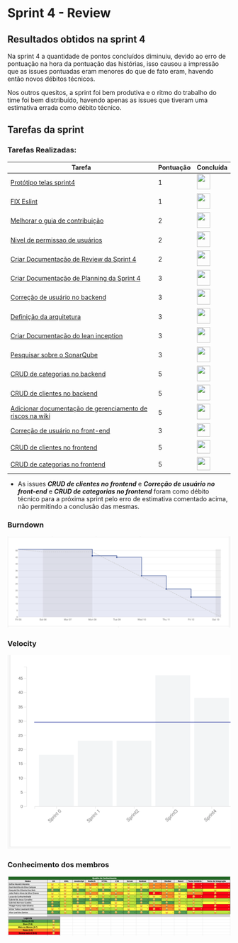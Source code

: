 # Sprint 4 - Review 

## Resultados obtidos na sprint 4

Na sprint 4 a quantidade de pontos concluídos diminuiu, devido ao erro de pontuação na hora da pontuação das histórias, isso causou a impressão que as issues pontuadas eram menores do que de fato eram, havendo então novos débitos técnicos. 

Nos outros quesitos, a sprint foi bem produtiva e o ritmo do trabalho do time foi bem distribuído, havendo apenas as issues que tiveram uma estimativa errada como débito técnico.

## Tarefas da sprint

### Tarefas Realizadas:

|Tarefa|Pontuação|Concluída|
|--|--|--|
[Protótipo telas sprint4 ](https://github.com/fga-eps-mds/2020-2-SiGeD/issues/68)|1|<image src="https://i.pinimg.com/originals/21/3d/c0/213dc0ed0a2e69d1978c75bfbcff903a.png" width=30 height=35>|
|[FIX Eslint](https://github.com/fga-eps-mds/2020-2-SiGeD/issues/71)|1|<image src="https://i.pinimg.com/originals/21/3d/c0/213dc0ed0a2e69d1978c75bfbcff903a.png" width=30 height=35>|
[Melhorar o guia de contribuição](https://github.com/fga-eps-mds/2020-2-SiGeD/issues/68)|2|<image src="https://i.pinimg.com/originals/21/3d/c0/213dc0ed0a2e69d1978c75bfbcff903a.png" width=30 height=35>|
[Nivel de permissao de usuários](https://github.com/fga-eps-mds/2020-2-SiGeD/issues/58)|2|<image src="https://i.pinimg.com/originals/21/3d/c0/213dc0ed0a2e69d1978c75bfbcff903a.png" width=30 height=35>|
[Criar Documentação de Review da Sprint 4](https://github.com/fga-eps-mds/2020-2-SiGeD/issues/67)|2|<image src="https://i.pinimg.com/originals/21/3d/c0/213dc0ed0a2e69d1978c75bfbcff903a.png" width=30 height=35>|
[Criar Documentação de Planning da Sprint 4](https://github.com/fga-eps-mds/2020-2-SiGeD/issues/66)|3|<image src="https://i.pinimg.com/originals/21/3d/c0/213dc0ed0a2e69d1978c75bfbcff903a.png" width=30 height=35>|
[Correção de usuário no backend](https://github.com/fga-eps-mds/2020-2-SiGeD/issues/60)|3|<image src="https://i.pinimg.com/originals/21/3d/c0/213dc0ed0a2e69d1978c75bfbcff903a.png" width=30 height=35>|
[Definição da arquitetura](https://github.com/fga-eps-mds/2020-2-SiGeD/issues/16)|3|<image src="https://i.pinimg.com/originals/21/3d/c0/213dc0ed0a2e69d1978c75bfbcff903a.png" width=30 height=35>|
[Criar Documentação do lean inception](https://github.com/fga-eps-mds/2020-2-SiGeD/issues/70)|3|<image src="https://i.pinimg.com/originals/21/3d/c0/213dc0ed0a2e69d1978c75bfbcff903a.png" width=30 height=35>|
[Pesquisar sobre o SonarQube](https://github.com/fga-eps-mds/2020-2-SiGeD/issues/69)|3|<image src="https://i.pinimg.com/originals/21/3d/c0/213dc0ed0a2e69d1978c75bfbcff903a.png" width=30 height=35>|
[CRUD de categorias no backend](https://github.com/fga-eps-mds/2020-2-SiGeD/issues/63)|5|<image src="https://i.pinimg.com/originals/21/3d/c0/213dc0ed0a2e69d1978c75bfbcff903a.png" width=30 height=35>|
[CRUD de clientes no backend](https://github.com/fga-eps-mds/2020-2-SiGeD/issues/62)|5|<image src="https://i.pinimg.com/originals/21/3d/c0/213dc0ed0a2e69d1978c75bfbcff903a.png" width=30 height=35>|
[Adicionar documentação de gerenciamento de riscos na wiki](https://github.com/fga-eps-mds/2020-2-SiGeD/issues/43)|5|<image src="https://i.pinimg.com/originals/21/3d/c0/213dc0ed0a2e69d1978c75bfbcff903a.png" width=30 height=35>|
[Correção de usuário no front-end](https://github.com/fga-eps-mds/2020-2-SiGeD/issues/61)|3|<image src="https://contmoura.com.br/wp-content/uploads/2019/09/x-png-icon-8.png" width=30 height=30>|
[CRUD de clientes no frontend](https://github.com/fga-eps-mds/2020-2-SiGeD/issues/62)|5|<image src="https://contmoura.com.br/wp-content/uploads/2019/09/x-png-icon-8.png" width=30 height=30>|
[CRUD de categorias no frontend](https://github.com/fga-eps-mds/2020-2-SiGeD/issues/65)|5|<image src="https://contmoura.com.br/wp-content/uploads/2019/09/x-png-icon-8.png" width=30 height=30>|

- As issues ***CRUD de clientes no frontend*** e ***Correção de usuário no front-end*** e ***CRUD de categorias no frontend*** foram como débito técnico para a próxima sprint pelo erro de estimativa comentado acima, não permitindo a conclusão das mesmas.

### Burndown
 ![imagem](burndown.png)

### Velocity
 ![imagem](velocity.png)

### Conhecimento dos membros
 ![imagem](conhecimento.png)
 